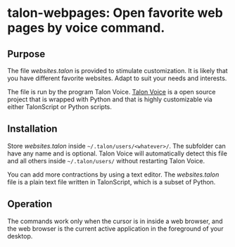 # talon-webpages: Open favorite web pages by voice command.

## Purpose

The file *websites.talon* is provided to stimulate customization.
It is likely that you have different favorite websites.
Adapt to suit your needs and interests.

The file is run by the program Talon Voice.
[Talon Voice](https://talonvoice.com/docs/index.html) is a open source project that is wrapped with Python and that is highly customizable via either TalonScript or Python scripts.


## Installation

Store *websites.talon* inside `~/.talon/users/<whatever>/`.
The subfolder <whatever> can have any name and is optional.
Talon Voice will automatically detect this file and all others inside `~/.talon/users/` without restarting Talon Voice.

You can add more contractions by using a text editor.
The *websites.talon* file is a plain text file written in TalonScript, which is a subset of Python.

## Operation

The commands work only when the cursor is in inside a web browser, and the web browser is the current active application in the foreground of your desktop.
